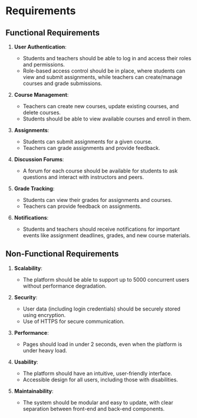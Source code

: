 # Requirements

## Functional Requirements
1. **User Authentication**: 
   - Students and teachers should be able to log in and access their roles and permissions.
   - Role-based access control should be in place, where students can view and submit assignments, while teachers can create/manage courses and grade submissions.

2. **Course Management**: 
   - Teachers can create new courses, update existing courses, and delete courses.
   - Students should be able to view available courses and enroll in them.

3. **Assignments**: 
   - Students can submit assignments for a given course.
   - Teachers can grade assignments and provide feedback.

4. **Discussion Forums**: 
   - A forum for each course should be available for students to ask questions and interact with instructors and peers.

5. **Grade Tracking**: 
   - Students can view their grades for assignments and courses.
   - Teachers can provide feedback on assignments.

6. **Notifications**: 
   - Students and teachers should receive notifications for important events like assignment deadlines, grades, and new course materials.

## Non-Functional Requirements
1. **Scalability**:
   - The platform should be able to support up to 5000 concurrent users without performance degradation.

2. **Security**:
   - User data (including login credentials) should be securely stored using encryption.
   - Use of HTTPS for secure communication.

3. **Performance**:
   - Pages should load in under 2 seconds, even when the platform is under heavy load.

4. **Usability**:
   - The platform should have an intuitive, user-friendly interface.
   - Accessible design for all users, including those with disabilities.

5. **Maintainability**:
   - The system should be modular and easy to update, with clear separation between front-end and back-end components.

